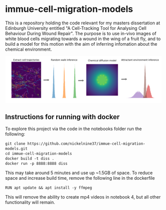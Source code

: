 # immue-cell-migration-models

This is a repository holding the code relevant for my masters dissertation at Edinburgh University entitled "A Cell-Tracking Tool for Analysing Cell Behaviour During Wound Repair". The purpose is to use in-vivo images of white blood cells migrating towards a wound in the wing of a fruit fly, and to build a model for this motion with the aim of inferring infomation about the chemical environment. 



![](src/data/images/intro.png)

## Instructions for running with docker

To explore this project via the code in the notebooks folder run the following: 

```
git clone https://github.com/nickelnine37/immue-cell-migration-models.git
cd immue-cell-migration-models
docker build -t diss .
docker run -p 8888:8888 diss
```

This may take around 5 minutes and use up ~1.5GB of space. To reduce space and increase build time, remove the following line in the dockerfile

```
RUN apt update && apt install -y ffmpeg
```

This will remove the ability to create mp4 videos in notebook 4, but all other functionality will remain. 

